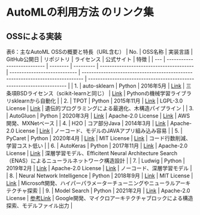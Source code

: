 # AutoMLの利用方法 のリンク集

## OSSによる実装

表6：主なAutoML OSSの概要と特長（URL含む）
| No. | OSS名称                       | 実装言語     | GitHub公開日 | リポジトリ                                | ライセンス                        | 公式サイト                                                                          | 特徴                                                                    |
| --- | --------------------------- | -------- | --------- | --------------------------------------- | ---------------------------- | ------------------------------------------------------------------------------ | --------------------------------------------------------------------- |
| 1.  | auto-sklearn                | Python   | 2016年5月   | [Link](https://github.com/automl/auto-sklearn)  | 三条項BSDライセンス（scikit-learnと同じ） | [Link](https://automl.github.io/auto-sklearn/master/)                                  | Pythonの機械学習ライブラリsklearnから自動化                                          |
| 2.  | TPOT                        | Python   | 2015年11月  | [Link](https://github.com/EpistasisLab/tpot)    | LGPL-3.0 License             | [Link](https://github.com/EpistasisLab/tpot)                                           | 遺伝的プログラミングによる最適化、木構造パイプライン                                            |
| 3.  | AutoGluon                   | Python   | 2020年3月   | [Link](https://github.com/awslabs/autogluon)    | Apache-2.0 License           | [Link](https://auto.gluon.ai/stable/index.html)                                        | AWS開発、MXNetベース                                                        |
| 4.  | H2O                         | コア部分Java | 2014年3月   | [Link](https://github.com/h2oai/h2o-3)          | Apache-2.0 License           | [Link](https://www.h2o.ai/products/h2o/)                                               | ノーコード、モデルのJAVAアプリ組み込み容易                                               |
| 5.  | PyCaret                     | Python   | 2020年4月   | [Link](https://github.com/pycaret/pycaret)      | MIT License                  | [Link](https://pycaret.org/)                                                           | コード行数削減、学習コスト低い                                                       |
| 6.  | AutoKeras                   | Python   | 2017年11月  | [Link](https://github.com/keras-team/autokeras) | Apache-2.0 License           | [Link](https://autokeras.com/)                                                         | 深層学習モデル、Efficitent Neural Architecture Search（ENAS）によるニューラルネットワーク構造設計 |
| 7.  | Ludwig                      | Python   | 2019年2月   | [Link](https://github.com/ludwig-ai/ludwig)     | Apache-2.0 License           | [Link](https://ludwig-ai.github.io/ludwig-docs/)                                       | ノーコード、深層学習モデル                                                         |
| 8.  | Neural Network Intelligence | Python   | 2018年9月   | [Link](https://github.com/microsoft/nni)        | MIT License                  | [Link](https://nni.readthedocs.io/en/stable/)                                          | Microsoft開発、ハイパーパラメーターチューニングやニューラルアーキテクチャ探索                           |
| 9.  | Model Search                | Python   | 2021年2月   | [Link](https://github.com/google/model_search)  | Apache-2.0 License           | [参考Link](https://ai.googleblog.com/2021/02/introducing-model-search-open-source.html) | Google開発、マイクロアーキテクチャブロックによる構造探索、モデルファイル出力                             |
